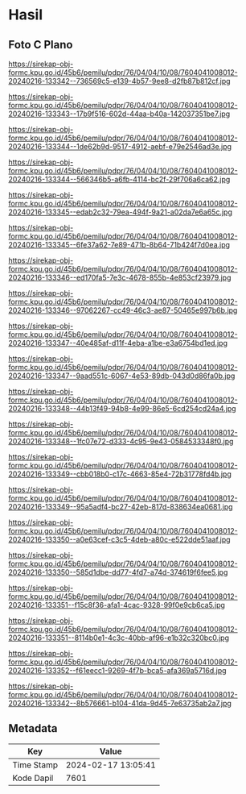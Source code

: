 # Hasil

## Foto C Plano

https://sirekap-obj-formc.kpu.go.id/45b6/pemilu/pdpr/76/04/04/10/08/7604041008012-20240216-133342--736569c5-e139-4b57-9ee8-d2fb87b812cf.jpg

https://sirekap-obj-formc.kpu.go.id/45b6/pemilu/pdpr/76/04/04/10/08/7604041008012-20240216-133343--17b9f516-602d-44aa-b40a-142037351be7.jpg

https://sirekap-obj-formc.kpu.go.id/45b6/pemilu/pdpr/76/04/04/10/08/7604041008012-20240216-133344--1de62b9d-9517-4912-aebf-e79e2546ad3e.jpg

https://sirekap-obj-formc.kpu.go.id/45b6/pemilu/pdpr/76/04/04/10/08/7604041008012-20240216-133344--566346b5-a6fb-4114-bc2f-29f706a6ca62.jpg

https://sirekap-obj-formc.kpu.go.id/45b6/pemilu/pdpr/76/04/04/10/08/7604041008012-20240216-133345--edab2c32-79ea-494f-9a21-a02da7e6a65c.jpg

https://sirekap-obj-formc.kpu.go.id/45b6/pemilu/pdpr/76/04/04/10/08/7604041008012-20240216-133345--6fe37a62-7e89-471b-8b64-71b424f7d0ea.jpg

https://sirekap-obj-formc.kpu.go.id/45b6/pemilu/pdpr/76/04/04/10/08/7604041008012-20240216-133346--ed170fa5-7e3c-4678-855b-4e853cf23979.jpg

https://sirekap-obj-formc.kpu.go.id/45b6/pemilu/pdpr/76/04/04/10/08/7604041008012-20240216-133346--97062267-cc49-46c3-ae87-50465e997b6b.jpg

https://sirekap-obj-formc.kpu.go.id/45b6/pemilu/pdpr/76/04/04/10/08/7604041008012-20240216-133347--40e485af-d11f-4eba-a1be-e3a6754bd1ed.jpg

https://sirekap-obj-formc.kpu.go.id/45b6/pemilu/pdpr/76/04/04/10/08/7604041008012-20240216-133347--9aad551c-6067-4e53-89db-043d0d86fa0b.jpg

https://sirekap-obj-formc.kpu.go.id/45b6/pemilu/pdpr/76/04/04/10/08/7604041008012-20240216-133348--44b13f49-94b8-4e99-86e5-6cd254cd24a4.jpg

https://sirekap-obj-formc.kpu.go.id/45b6/pemilu/pdpr/76/04/04/10/08/7604041008012-20240216-133348--1fc07e72-d333-4c95-9e43-0584533348f0.jpg

https://sirekap-obj-formc.kpu.go.id/45b6/pemilu/pdpr/76/04/04/10/08/7604041008012-20240216-133349--cbb018b0-c17c-4663-85e4-72b31778fd4b.jpg

https://sirekap-obj-formc.kpu.go.id/45b6/pemilu/pdpr/76/04/04/10/08/7604041008012-20240216-133349--95a5adf4-bc27-42eb-817d-838634ea0681.jpg

https://sirekap-obj-formc.kpu.go.id/45b6/pemilu/pdpr/76/04/04/10/08/7604041008012-20240216-133350--a0e63cef-c3c5-4deb-a80c-e522dde51aaf.jpg

https://sirekap-obj-formc.kpu.go.id/45b6/pemilu/pdpr/76/04/04/10/08/7604041008012-20240216-133350--585d1dbe-dd77-4fd7-a74d-374619f6fee5.jpg

https://sirekap-obj-formc.kpu.go.id/45b6/pemilu/pdpr/76/04/04/10/08/7604041008012-20240216-133351--f15c8f36-afa1-4cac-9328-99f0e9cb6ca5.jpg

https://sirekap-obj-formc.kpu.go.id/45b6/pemilu/pdpr/76/04/04/10/08/7604041008012-20240216-133351--8114b0e1-4c3c-40bb-af96-e1b32c320bc0.jpg

https://sirekap-obj-formc.kpu.go.id/45b6/pemilu/pdpr/76/04/04/10/08/7604041008012-20240216-133352--f61eecc1-9269-4f7b-bca5-afa369a5716d.jpg

https://sirekap-obj-formc.kpu.go.id/45b6/pemilu/pdpr/76/04/04/10/08/7604041008012-20240216-133342--8b576661-b104-41da-9d45-7e63735ab2a7.jpg


## Metadata

| Key        | Value               |
| ---------- | ------------------- |
| Time Stamp | 2024-02-17 13:05:41 |
| Kode Dapil | 7601                |



